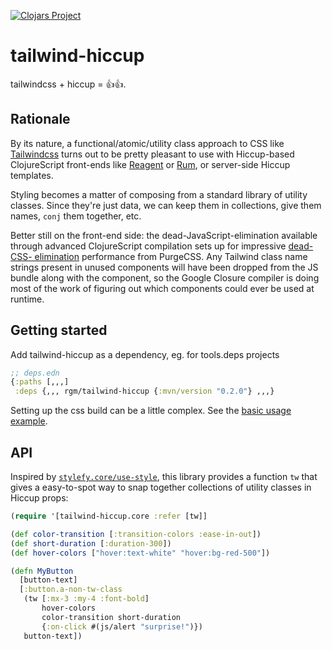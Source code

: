 [![Clojars Project](https://img.shields.io/clojars/v/rgm/tailwind-hiccup.svg)](https://clojars.org/rgm/tailwind-hiccup)

# tailwind-hiccup

tailwindcss + hiccup = 👍👍.

## Rationale

By its nature, a functional/atomic/utility class approach to CSS like
[Tailwindcss][tw] turns out to be pretty pleasant to use with Hiccup-based
ClojureScript front-ends like [Reagent][reagent] or [Rum][rum], or server-side
Hiccup templates.

Styling becomes a matter of composing from a standard library of utility
classes. Since they're just data, we can keep them in collections, give them
names, `conj` them together, etc.

Better still on the front-end side: the dead-JavaScript-elimination available
through advanced ClojureScript compilation sets up for impressive [dead-CSS-
elimination][purgecss] performance from PurgeCSS. Any Tailwind class name
strings present in unused components will have been dropped from the JS bundle
along with the component, so the Google Closure compiler is doing most of the
work of figuring out which components could ever be used at runtime.

## Getting started

Add tailwind-hiccup as a dependency, eg. for tools.deps projects

```clojure
;; deps.edn
{:paths [,,,]
 :deps {,,, rgm/tailwind-hiccup {:mvn/version "0.2.0"} ,,,}
```

Setting up the css build can be a little complex. See the [basic usage
example][basic-example].

## API

Inspired by [`stylefy.core/use-style`][stylefy], this library provides a
function `tw` that gives a easy-to-spot way to snap together collections of
utility classes in Hiccup props:

```clojure
(require '[tailwind-hiccup.core :refer [tw]]

(def color-transition [:transition-colors :ease-in-out])
(def short-duration [:duration-300])
(def hover-colors ["hover:text-white" "hover:bg-red-500"])

(defn MyButton
  [button-text]
  [:button.a-non-tw-class
   (tw [:mx-3 :my-4 :font-bold]
       hover-colors
       color-transition short-duration
       {:on-click #(js/alert "surprise!")})
   button-text])
```

[tw]: https://tailwindcss.com
[reagent]: https://github.com/reagent-project/reagent
[rum]: https://github.com/tonsky/rum
[stylefy]: https://github.com/Jarzka/stylefy
[purgecss]: https://tailwindcss.com/docs/controlling-file-size#removing-unused-css
[basic-example]: https://github.com/rgm/tailwind-hiccup/tree/master/examples/basic
